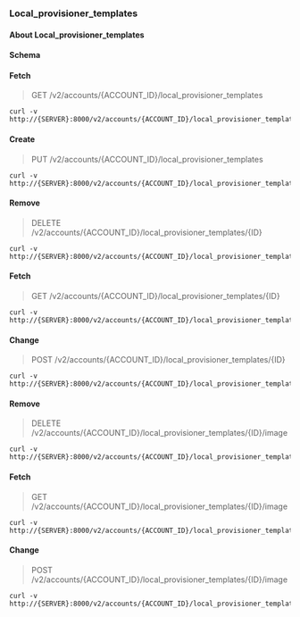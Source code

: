 ### Local_provisioner_templates

#### About Local_provisioner_templates

#### Schema



#### Fetch

> GET /v2/accounts/{ACCOUNT_ID}/local_provisioner_templates

```curl
curl -v http://{SERVER}:8000/v2/accounts/{ACCOUNT_ID}/local_provisioner_templates
```

#### Create

> PUT /v2/accounts/{ACCOUNT_ID}/local_provisioner_templates

```curl
curl -v http://{SERVER}:8000/v2/accounts/{ACCOUNT_ID}/local_provisioner_templates
```

#### Remove

> DELETE /v2/accounts/{ACCOUNT_ID}/local_provisioner_templates/{ID}

```curl
curl -v http://{SERVER}:8000/v2/accounts/{ACCOUNT_ID}/local_provisioner_templates/{ID}
```

#### Fetch

> GET /v2/accounts/{ACCOUNT_ID}/local_provisioner_templates/{ID}

```curl
curl -v http://{SERVER}:8000/v2/accounts/{ACCOUNT_ID}/local_provisioner_templates/{ID}
```

#### Change

> POST /v2/accounts/{ACCOUNT_ID}/local_provisioner_templates/{ID}

```curl
curl -v http://{SERVER}:8000/v2/accounts/{ACCOUNT_ID}/local_provisioner_templates/{ID}
```

#### Remove

> DELETE /v2/accounts/{ACCOUNT_ID}/local_provisioner_templates/{ID}/image

```curl
curl -v http://{SERVER}:8000/v2/accounts/{ACCOUNT_ID}/local_provisioner_templates/{ID}/image
```

#### Fetch

> GET /v2/accounts/{ACCOUNT_ID}/local_provisioner_templates/{ID}/image

```curl
curl -v http://{SERVER}:8000/v2/accounts/{ACCOUNT_ID}/local_provisioner_templates/{ID}/image
```

#### Change

> POST /v2/accounts/{ACCOUNT_ID}/local_provisioner_templates/{ID}/image

```curl
curl -v http://{SERVER}:8000/v2/accounts/{ACCOUNT_ID}/local_provisioner_templates/{ID}/image
```


